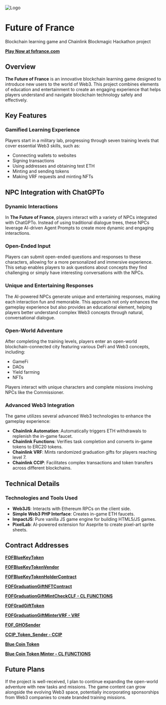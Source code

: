 ![Logo](https://fofrance.com/images/social-img-tw.png)

# Future of France
Blockchain learning game and Chainlink Blockmagic Hackathon project

[**Play Now at fofrance.com**](https://fofrance.com)


## Overview

**The Future of France** is an innovative blockchain learning game designed to introduce new users to the world of Web3. This project combines elements of education and entertainment to create an engaging experience that helps players understand and navigate blockchain technology safely and effectively.

## Key Features

### Gamified Learning Experience
Players start in a military lab, progressing through seven training levels that cover essential Web3 skills, such as:
- Connecting wallets to websites
- Signing transactions
- Using addresses and obtaining test ETH
- Minting and sending tokens
- Making VRF requests and minting NFTs

## NPC Integration with ChatGPTo

### Dynamic Interactions
In **The Future of France**, players interact with a variety of NPCs integrated with ChatGPTo. Instead of using traditional dialogue trees, these NPCs leverage AI-driven Agent Prompts to create more dynamic and engaging interactions.

### Open-Ended Input
Players can submit open-ended questions and responses to these characters, allowing for a more personalized and immersive experience. This setup enables players to ask questions about concepts they find challenging or simply have interesting conversations with the NPCs.

### Unique and Entertaining Responses
The AI-powered NPCs generate unique and entertaining responses, making each interaction fun and memorable. This approach not only enhances the gameplay experience but also provides an educational element, helping players better understand complex Web3 concepts through natural, conversational dialogue.


### Open-World Adventure
After completing the training levels, players enter an open-world blockchain-connected city featuring various DeFi and Web3 concepts, including:
- GameFi
- DAOs
- Yield farming
- NFTs

Players interact with unique characters and complete missions involving NPCs like the Commissioner.

### Advanced Web3 Integration
The game utilizes several advanced Web3 technologies to enhance the gameplay experience:
- **Chainlink Automation**: Automatically triggers ETH withdrawals to replenish the in-game faucet.
- **Chainlink Functions**: Verifies task completion and converts in-game tokens to ERC20 tokens.
- **Chainlink VRF**: Mints randomized graduation gifts for players reaching level 7.
- **Chainlink CCIP**: Facilitates complex transactions and token transfers across different blockchains.

## Technical Details

### Technologies and Tools Used
- **Web3JS**: Interacts with Ethereum RPCs on the client side.
- **Simple Web3 PHP Interface**: Creates in-game ETH faucets.
- **ImpactJS**: Pure vanilla JS game engine for building HTML5/JS games.
- **PixelLab**: AI-powered extension for Aseprite to create pixel-art sprite sheets.


## Contract Addresses

**[FOFBlueKeyToken](https://sepolia.arbiscan.io/address/0xa7807EC6Ab2E1cB00F9f24E705c9805C6582aC37#code)**

**[FOFBlueKeyTokenVendor](https://sepolia.arbiscan.io/address/0x76c1dcedc10b4c58fda890278890e3fd9e4a6b80#code)**

**[FOFBlueKeyTokenHolderContract](https://sepolia.arbiscan.io/address/0x4060ff3e9a8a5fb7e6e3f84c50767cbee8dd47b5#code)**

**[FOFGraduationGiftNFTContract](https://sepolia.arbiscan.io/address/0x0794cb70241a9d58fee484529dde714a9a3d2c6c#code)**

**[FOFGraduationGiftMintCheckCLF - CL FUNCTIONS](https://sepolia.arbiscan.io/address/0xf17dac41182523c3d73e133d55f271ee1dcf6042#code)**

**[FOFGradGiftToken](https://sepolia.arbiscan.io/token/0x0c9fc330cea25d16871d7bd3294d10dc9d23b2a6#code)**

**[FOFGraduationGiftMinterVRF - VRF](https://sepolia.arbiscan.io/address/0xe4991c16be94af92f6b39aa163dea37ab989d8ed#code)**

**[FOF_GHOSender](https://sepolia.etherscan.io/address/0x27bde4e675a081b125b4c9510c2591b8fe9c9c25#code)**

**[CCIP_Token_Sender - CCIP](https://sepolia.etherscan.io/address/0xa1aF13F6db84ca2Dcf671B7D19F7ADf8fA0097e4#code)**

**[Blue Coin Token](https://sepolia.arbiscan.io/address/0x488df98082af001ac236efdf2a63e27aa25a0c14#code)**

**[Blue Coin Token Minter - CL FUNCTIONS](https://sepolia.arbiscan.io/address/0xd593a9d04e9567ea63c61ccc1919c9c270dc812b#code)**

## Future Plans

If the project is well-received, I plan to continue expanding the open-world adventure with new tasks and missions. The game content can grow alongside the evolving Web3 space, potentially incorporating sponsorships from Web3 companies to create branded training missions.

